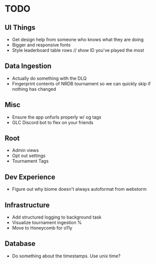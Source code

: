 # TODO

## UI Things

- Get design help from someone who knows what they are doing
- Bigger and responsive fonts
- Style leaderboard table rows // show ID you've played the most

## Data Ingestion

- Actually do something with the DLQ
- Fingerprint contents of NRDB tournament so we can quickly skip if nothing has changed

## Misc

- Ensure the app unfurls properly w/ og tags
- GLC Discord bot to flex on your friends

## Root

- Admin views
- Opt out settings
- Tournament Tags

## Dev Experience

- Figure out why biome doesn't always autoformat from webstorm

## Infrastructure

- Add structured logging to background task
- Visualize tournament ingestion %
- Move to Honeycomb for o11y

## Database

- Do something about the timestamps. Use unix time?
